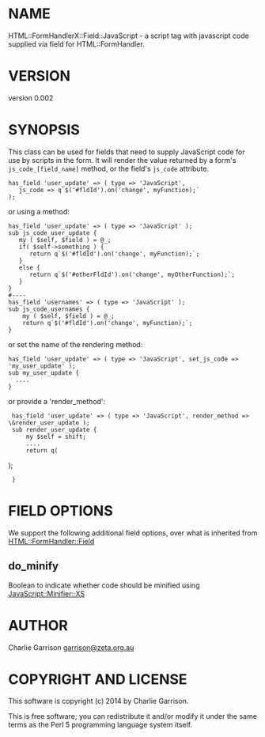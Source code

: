 # NAME

HTML::FormHandlerX::Field::JavaScript - a script tag with javascript code supplied via field for HTML::FormHandler.

# VERSION

version 0.002

# SYNOPSIS

This class can be used for fields that need to supply JavaScript code
for use by scripts in the form. It will render the value returned by a
form's `js_code_[field_name]` method, or the field's `js_code`
attribute.

    has_field 'user_update' => ( type => 'JavaScript',
       js_code => q`$('#fldId').on('change', myFunction);`
    );

or using a method:

    has_field 'user_update' => ( type => 'JavaScript' );
    sub js_code_user_update {
       my ( $self, $field ) = @_;
       if( $self->something ) {
          return q`$('#fldId').on('change', myFunction);`;
       }
       else {
          return q`$('#otherFldId').on('change', myOtherFunction);`;
       }
    }
    #----
    has_field 'usernames' => ( type => 'JavaScript' );
    sub js_code_usernames {
        my ( $self, $field ) = @_;
        return q`$('#fldId').on('change', myFunction);`;
    }

or set the name of the rendering method:

    has_field 'user_update' => ( type => 'JavaScript', set_js_code => 'my_user_update' );
    sub my_user_update {
      ....
    }

or provide a 'render\_method':

     has_field 'user_update' => ( type => 'JavaScript', render_method => \&render_user_update );
     sub render_user_update {
         my $self = shift;
         ....
         return q(
  <script type="text/javascript">
    // code here
  </script>);
     }

# FIELD OPTIONS

We support the following additional field options, over what is inherited from
[HTML::FormHandler::Field](https://metacpan.org/pod/HTML::FormHandler::Field)

## do\_minify

Boolean to indicate whether code should be minified using [JavaScript::Minifier::XS](https://metacpan.org/pod/JavaScript::Minifier::XS)

# AUTHOR

Charlie Garrison <garrison@zeta.org.au>

# COPYRIGHT AND LICENSE

This software is copyright (c) 2014 by Charlie Garrison.

This is free software; you can redistribute it and/or modify it under
the same terms as the Perl 5 programming language system itself.

